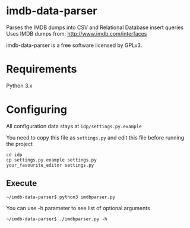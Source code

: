 imdb-data-parser
================

Parses the IMDB dumps into CSV and Relational Database insert queries
Uses IMDB dumps from: http://www.imdb.com/interfaces

imdb-data-parser is a free software licensed by GPLv3.


Requirements
================
Python 3.x

Configuring
================
All configuration data stays at `idp/settings.py.example`

You need to copy this file as `settings.py` and edit this file before running the project

    cd idp
    cp settings.py.example settings.py
    your_favourite_editor settings.py

Execute
-------

    ~/imdb-data-parser$ python3 imdbparser.py

You can use -h parameter to see list of optional arguments

    ~/imdb-data-parser$ ./imdbparser.py -h
